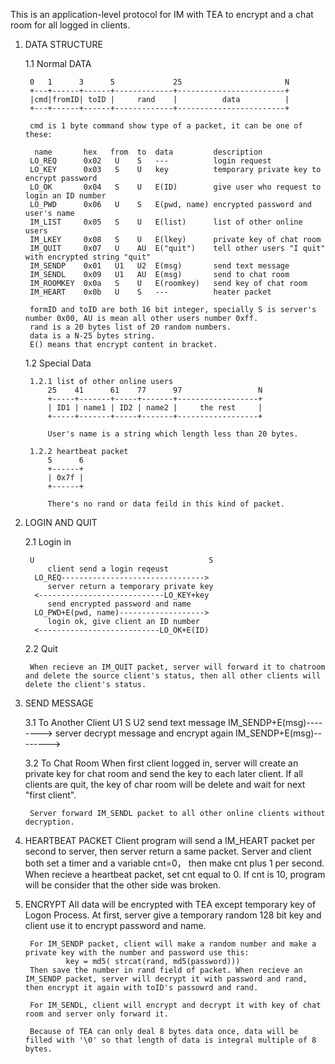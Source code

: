 This is an application-level protocol for IM with TEA to encrypt and a chat room for all logged in clients.

1. DATA STRUCTURE
		
	1.1 Normal DATA
  
	    0   1      3      5             25                       N
        +---+------+------+-------------+------------------------+
	    |cmd|fromID| toID |     rand    |          data          |
	    +---+------+------+-------------+------------------------+

        cmd is 1 byte command show type of a packet, it can be one of these:

         name       hex   from  to  data         description
        LO_REQ      0x02   U    S   ---          login request
        LO_KEY      0x03   S    U   key          temporary private key to encrypt password
        LO_OK       0x04   S    U   E(ID)        give user who request to login an ID number
        LO_PWD      0x06   U    S   E(pwd, name) encrypted password and user's name
        IM_LIST     0x05   S    U   E(list)      list of other online users
        IM_LKEY     0x08   S    U   E(lkey)      private key of chat room
        IM_QUIT     0x07   U    AU  E("quit")    tell other users "I quit" with encrypted string "quit"
        IM_SENDP    0x01   U1   U2  E(msg)       send text message
        IM_SENDL    0x09   U1   AU  E(msg)       send to chat room
        IM_ROOMKEY  0x0a   S    U   E(roomkey)   send key of chat room
        IM_HEART    0x0b   U    S   ---          heater packet

		formID and toID are both 16 bit integer, specially S is server's number 0x00, AU is mean all other users number 0xff.
        rand is a 20 bytes list of 20 random numbers.
        data is a N-25 bytes string.
        E() means that encrypt content in bracket.
        
	1.2 Special Data

      	1.2.1 list of other online users
        	25    41      61    77      97                 N
        	+-----+-------+-----+-------+------------------+
            | ID1 | name1 | ID2 | name2 |     the rest     |
            +-----+-------+-----+-------+------------------+
            
            User's name is a string which length less than 20 bytes.
            
        1.2.2 heartbeat packet
        	5      6
            +------+
            | 0x7f |
            +------+
            
            There's no rand or data feild in this kind of packet.
        
2. LOGIN AND QUIT

	2.1 Login in

		U                                       S
            client send a login reqeust
         LO_REQ-------------------------------->
            server return a temporary private key 
         <----------------------------LO_KEY+key
            send encrypted password and name
         LO_PWD+E(pwd, name)------------------->
            login ok, give client an ID number
         <---------------------------LO_OK+E(ID)
         
	2.2 Quit

		When recieve an IM_QUIT packet, server will forward it to chatroom and delete the source client's status, then all other clients will delete the client's status.

3. SEND MESSAGE

	3.1 To Another Client
		U1                             S                        U2
           send text message
         IM_SENDP+E(msg)-------->
                    server decrypt message and encrypt again
                                        IM_SENDP+E(msg)-------->
		
	3.2 To Chat Room
		When first client logged in, server will create an private key for chat room and send the key to each later client.
        If all clients are quit, the key of char room will be delete and wait for next "first client".
        
        Server forward IM_SENDL packet to all other online clients without decryption.
        
4. HEARTBEAT PACKET
		Client program will send a IM_HEART packet per second to server, then server return a same packet.
        Server and client both set a timer and a variable cnt=0， then make cnt plus 1 per second. When recieve a heartbeat packet, set cnt equal to 0.
        If cnt is 10, program will be consider that the other side was broken.
        
5. ENCRYPT
		All data will be encrypted with TEA except temporary key of Logon Process.
        At first, server give a temporary random 128 bit key and client use it to encrypt password and name.
        
        For IM_SENDP packet, client will make a random number and make a private key with the number and password use this:
                key = md5( strcat(rand, md5(password)))
        Then save the number in rand field of packet. When recieve an IM_SENDP packet, server will decrypt it with password and rand, then encrypt it again with toID's passowrd and rand.
        
        For IM_SENDL, client will encrypt and decrypt it with key of chat room and server only forward it.
        
        Because of TEA can only deal 8 bytes data once, data will be filled with '\0' so that length of data is integral multiple of 8 bytes. 
        
